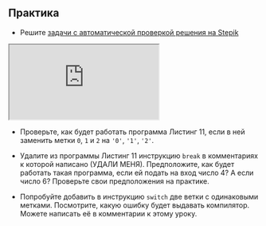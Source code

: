 ## Практика

- Решите [задачи с автоматической проверкой решения на Stepik](https://stepik.org/lesson/54840/step/1)

<div class="lessonStepikBlock">
    <iframe src="https://stepik.org/lesson/54840/step/1"></iframe>
</div>

- Проверьте, как будет работать программа Листинг 11, если в ней заменить метки `0`, `1` и `2` на `'0'`, `'1'`, `'2'`.

- Удалите из программы Листинг 11 инструкцию `break` в комментариях к которой написано (УДАЛИ МЕНЯ). Предположите, как будет работать такая программа, если ей подать на вход число 4? А если число 6? Проверьте свои предположения на практике.

- Попробуйте добавить в инструкцию `switch` две ветки с одинаковыми метками. Посмотрите, какую ошибку будет выдавать компилятор. Можете написать её в комментарии к этому уроку.
